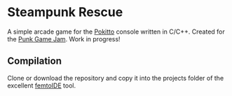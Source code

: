 # Steampunk Rescue

A simple arcade game for the [Pokitto](https://pokitto.com/) console written in C/C++. Created for the [Punk Game Jam](https://itch.io/jam/punk-jam). Work in progress!

## Compilation

Clone or download the repository and copy it into the projects folder of the excellent [femtoIDE](https://github.com/felipemanga/FemtoIDE) tool.
